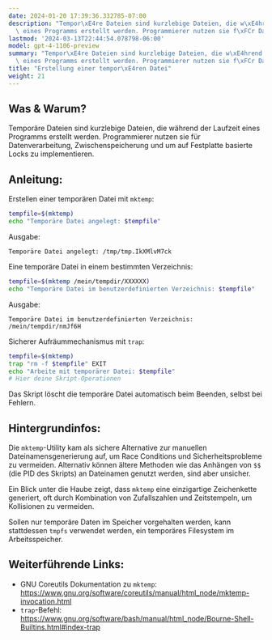 ```yaml
---
date: 2024-01-20 17:39:36.332785-07:00
description: "Tempor\xE4re Dateien sind kurzlebige Dateien, die w\xE4hrend der Laufzeit\
  \ eines Programms erstellt werden. Programmierer nutzen sie f\xFCr Datenverarbeitung,\u2026"
lastmod: '2024-03-13T22:44:54.078798-06:00'
model: gpt-4-1106-preview
summary: "Tempor\xE4re Dateien sind kurzlebige Dateien, die w\xE4hrend der Laufzeit\
  \ eines Programms erstellt werden. Programmierer nutzen sie f\xFCr Datenverarbeitung,\u2026"
title: "Erstellung einer tempor\xE4ren Datei"
weight: 21
---
```


## Was & Warum?
Temporäre Dateien sind kurzlebige Dateien, die während der Laufzeit eines Programms erstellt werden. Programmierer nutzen sie für Datenverarbeitung, Zwischenspeicherung und um auf Festplatte basierte Locks zu implementieren. 

## Anleitung:
Erstellen einer temporären Datei mit `mktemp`:

```Bash
tempfile=$(mktemp)
echo "Temporäre Datei angelegt: $tempfile"
```

Ausgabe:
```
Temporäre Datei angelegt: /tmp/tmp.IkXMlvM7ck
```

Eine temporäre Datei in einem bestimmten Verzeichnis:

```Bash
tempfile=$(mktemp /mein/tempdir/XXXXXX)
echo "Temporäre Datei im benutzerdefinierten Verzeichnis: $tempfile"
```

Ausgabe:
```
Temporäre Datei im benutzerdefinierten Verzeichnis: /mein/tempdir/nmJf6H
```

Sicherer Aufräummechanismus mit `trap`:

```Bash
tempfile=$(mktemp)
trap "rm -f $tempfile" EXIT
echo "Arbeite mit temporärer Datei: $tempfile"
# Hier deine Skript-Operationen
```

Das Skript löscht die temporäre Datei automatisch beim Beenden, selbst bei Fehlern.

## Hintergrundinfos:
Die `mktemp`-Utility kam als sichere Alternative zur manuellen Dateinamensgenerierung auf, um Race Conditions und Sicherheitsprobleme zu vermeiden. Alternativ können ältere Methoden wie das Anhängen von `$$` (die PID des Skripts) an Dateinamen genutzt werden, sind aber unsicher.

Ein Blick unter die Haube zeigt, dass `mktemp` eine einzigartige Zeichenkette generiert, oft durch Kombination von Zufallszahlen und Zeitstempeln, um Kollisionen zu vermeiden.

Sollen nur temporäre Daten im Speicher vorgehalten werden, kann stattdessen `tmpfs` verwendet werden, ein temporäres Filesystem im Arbeitsspeicher.

## Weiterführende Links:
- GNU Coreutils Dokumentation zu `mktemp`: https://www.gnu.org/software/coreutils/manual/html_node/mktemp-invocation.html
- `trap`-Befehl: https://www.gnu.org/software/bash/manual/html_node/Bourne-Shell-Builtins.html#index-trap
